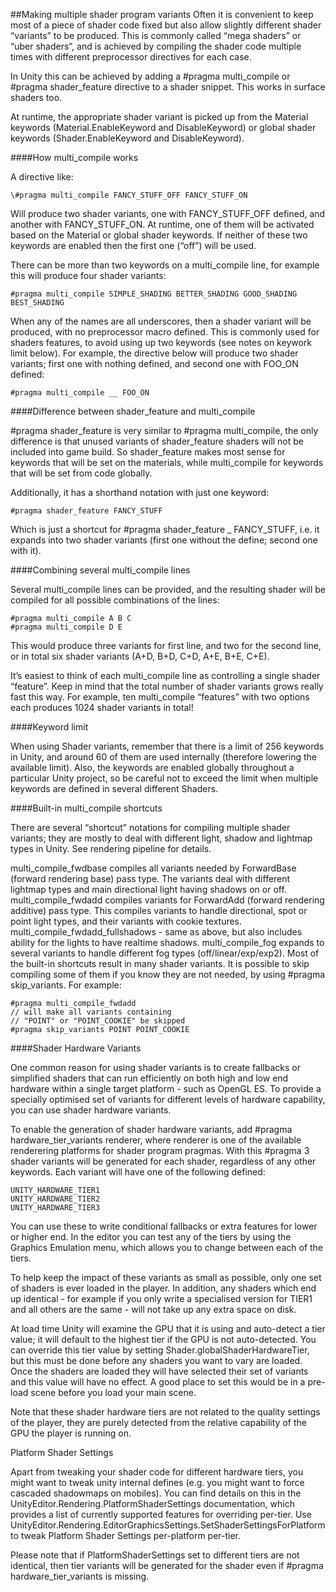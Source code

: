 ##Making multiple shader program variants
Often it is convenient to keep most of a piece of shader code fixed but also allow slightly different shader “variants” to be produced. This is commonly called “mega shaders” or “uber shaders”, and is achieved by compiling the shader code multiple times with different preprocessor directives for each case.

In Unity this can be achieved by adding a #pragma multi_compile or #pragma shader_feature directive to a shader snippet. This works in surface shaders too.

At runtime, the appropriate shader variant is picked up from the Material keywords (Material.EnableKeyword and DisableKeyword) or global shader keywords (Shader.EnableKeyword and DisableKeyword).

####How multi_compile works

A directive like:

    \#pragma multi_compile FANCY_STUFF_OFF FANCY_STUFF_ON
    
Will produce two shader variants, one with FANCY_STUFF_OFF defined, and another with FANCY_STUFF_ON. At runtime, one of them will be activated based on the Material or global shader keywords. If neither of these two keywords are enabled then the first one (“off”) will be used.

There can be more than two keywords on a multi_compile line, for example this will produce four shader variants:

    #pragma multi_compile SIMPLE_SHADING BETTER_SHADING GOOD_SHADING BEST_SHADING
    
When any of the names are all underscores, then a shader variant will be produced, with no preprocessor macro defined. This is commonly used for shaders features, to avoid using up two keywords (see notes on keywork limit below). For example, the directive below will produce two shader variants; first one with nothing defined, and second one with FOO_ON defined:

    #pragma multi_compile __ FOO_ON
    
####Difference between shader_feature and multi_compile

\#pragma shader_feature is very similar to #pragma multi_compile, the only difference is that unused variants of shader_feature shaders will not be included into game build. So shader_feature makes most sense for keywords that will be set on the materials, while multi_compile for keywords that will be set from code globally.

Additionally, it has a shorthand notation with just one keyword:

    #pragma shader_feature FANCY_STUFF
Which is just a shortcut for #pragma shader_feature _ FANCY_STUFF, i.e. it expands into two shader variants (first one without the define; second one with it).

####Combining several multi_compile lines

Several multi_compile lines can be provided, and the resulting shader will be compiled for all possible combinations of the lines:

    #pragma multi_compile A B C
    #pragma multi_compile D E
    
This would produce three variants for first line, and two for the second line, or in total six shader variants (A+D, B+D, C+D, A+E, B+E, C+E).

It’s easiest to think of each multi_compile line as controlling a single shader “feature”. Keep in mind that the total number of shader variants grows really fast this way. For example, ten multi_compile “features” with two options each produces 1024 shader variants in total!

####Keyword limit

When using Shader variants, remember that there is a limit of 256 keywords in Unity, and around 60 of them are used internally (therefore lowering the available limit). Also, the keywords are enabled globally throughout a particular Unity project, so be careful not to exceed the limit when multiple keywords are defined in several different Shaders.

####Built-in multi_compile shortcuts

There are several “shortcut” notations for compiling multiple shader variants; they are mostly to deal with different light, shadow and lightmap types in Unity. See rendering pipeline for details.

multi_compile_fwdbase compiles all variants needed by ForwardBase (forward rendering base) pass type. The variants deal with different lightmap types and main directional light having shadows on or off.
multi_compile_fwdadd compiles variants for ForwardAdd (forward rendering additive) pass type. This compiles variants to handle directional, spot or point light types, and their variants with cookie textures.
multi_compile_fwdadd_fullshadows - same as above, but also includes ability for the lights to have realtime shadows.
multi_compile_fog expands to several variants to handle different fog types (off/linear/exp/exp2).
Most of the built-in shortcuts result in many shader variants. It is possible to skip compiling some of them if you know they are not needed, by using #pragma skip_variants. For example:

    #pragma multi_compile_fwdadd
    // will make all variants containing
    // "POINT" or "POINT_COOKIE" be skipped
    #pragma skip_variants POINT POINT_COOKIE

####Shader Hardware Variants

One common reason for using shader variants is to create fallbacks or simplified shaders that can run efficiently on both high and low end hardware within a single target platform - such as OpenGL ES. To provide a specially optimised set of variants for different levels of hardware capability, you can use shader hardware variants.

To enable the generation of shader hardware variants, add #pragma hardware_tier_variants renderer, where renderer is one of the available renderering platforms for shader program pragmas. With this #pragma 3 shader variants will be generated for each shader, regardless of any other keywords. Each variant will have one of the following defined:

    UNITY_HARDWARE_TIER1
    UNITY_HARDWARE_TIER2
    UNITY_HARDWARE_TIER3
    
You can use these to write conditional fallbacks or extra features for lower or higher end. In the editor you can test any of the tiers by using the Graphics Emulation menu, which allows you to change between each of the tiers.

To help keep the impact of these variants as small as possible, only one set of shaders is ever loaded in the player. In addition, any shaders which end up identical - for example if you only write a specialised version for TIER1 and all others are the same - will not take up any extra space on disk.

At load time Unity will examine the GPU that it is using and auto-detect a tier value; it will default to the highest tier if the GPU is not auto-detected. You can override this tier value by setting Shader.globalShaderHardwareTier, but this must be done before any shaders you want to vary are loaded. Once the shaders are loaded they will have selected their set of variants and this value will have no effect. A good place to set this would be in a pre-load scene before you load your main scene.

Note that these shader hardware tiers are not related to the quality settings of the player, they are purely detected from the relative capability of the GPU the player is running on.

Platform Shader Settings

Apart from tweaking your shader code for different hardware tiers, you might want to tweak unity internal defines (e.g. you might want to force cascaded shadowmaps on mobiles). You can find details on this in the UnityEditor.Rendering.PlatformShaderSettings documentation, which provides a list of currently supported features for overriding per-tier. Use UnityEditor.Rendering.EditorGraphicsSettings.SetShaderSettingsForPlatform to tweak Platform Shader Settings per-platform per-tier.

Please note that if PlatformShaderSettings set to different tiers are not identical, then tier variants will be generated for the shader even if #pragma hardware_tier_variants is missing.